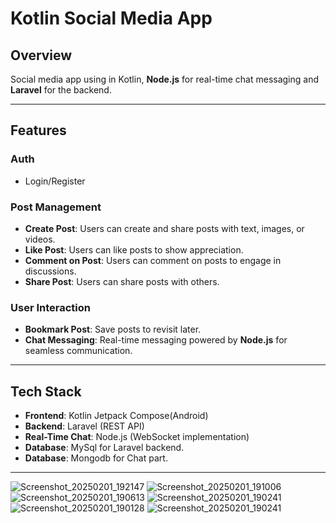 # Kotlin Social Media App

## Overview
Social media app using in Kotlin, **Node.js** for real-time chat messaging and **Laravel** for the backend.

---

## Features

### Auth
- Login/Register
  
### Post Management
- **Create Post**: Users can create and share posts with text, images, or videos.
- **Like Post**: Users can like posts to show appreciation.
- **Comment on Post**: Users can comment on posts to engage in discussions.
- **Share Post**: Users can share posts with others.

### User Interaction
- **Bookmark Post**: Save posts to revisit later.
- **Chat Messaging**: Real-time messaging powered by **Node.js** for seamless communication.

---

## Tech Stack
- **Frontend**: Kotlin Jetpack Compose(Android)
- **Backend**: Laravel (REST API)
- **Real-Time Chat**: Node.js (WebSocket implementation)
- **Database**: MySql for Laravel backend.
- **Database**: Mongodb for Chat part.

---





![Screenshot_20250201_192147](https://github.com/user-attachments/assets/94f5fe0f-345b-4a4d-927d-fa51dad40193)
![Screenshot_20250201_191006](https://github.com/user-attachments/assets/73aada22-ff1a-4d85-b7ff-ff4f0e2c2890)
![Screenshot_20250201_190613](https://github.com/user-attachments/assets/b4d20fa0-cc3e-4852-b4b8-1f15218a7b1d)
![Screenshot_20250201_190241](https://github.com/user-attachments/assets/8bfaef51-0d39-498e-9428-ecca53f8fed3)
![Screenshot_20250201_190128](https://github.com/user-attachments/assets/719aed67-518b-401b-bd14-b0069b700188)
![Screenshot_20250201_190241](https://github.com/user-attachments/assets/beaab346-6fe4-48da-9004-52e3cd2bd9ed)
